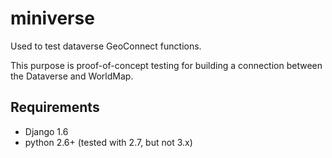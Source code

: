 # miniverse

Used to test dataverse GeoConnect functions.

This purpose is proof-of-concept testing for building a connection between the Dataverse and WorldMap.

## Requirements

* Django 1.6
* python 2.6+ (tested with 2.7, but not 3.x)
